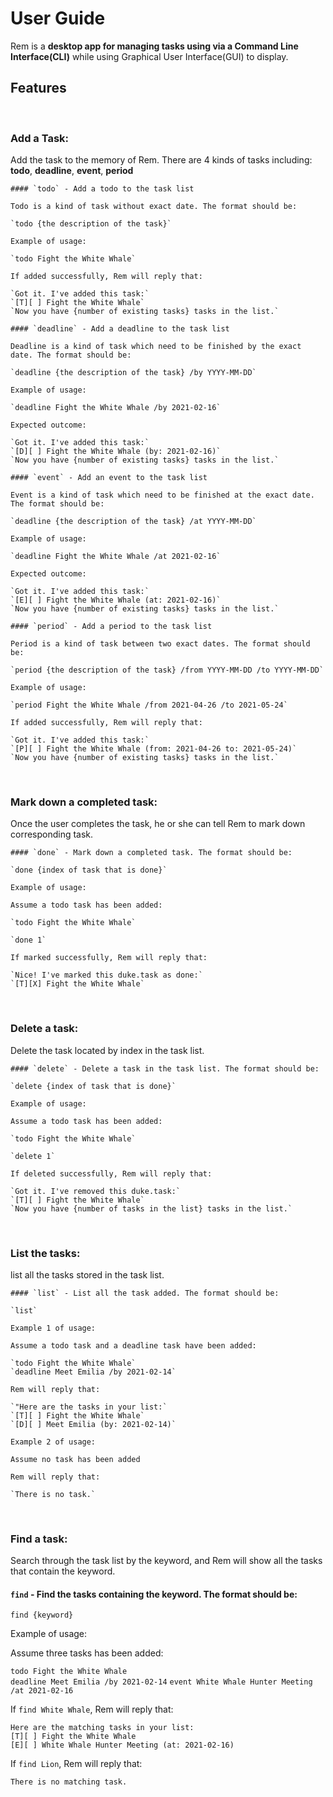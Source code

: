 # User Guide

Rem is a **desktop app for managing tasks using via a Command Line Interface(CLI)** while using Graphical User Interface(GUI) to display.

## Features 

</br>
  
### Add a Task:
Add the task to the memory of Rem. There are 4 kinds of tasks including:  
**todo**, **deadline**, **event**, **period**  

    #### `todo` - Add a todo to the task list

    Todo is a kind of task without exact date. The format should be:

    `todo {the description of the task}`

    Example of usage: 

    `todo Fight the White Whale`

    If added successfully, Rem will reply that:

    `Got it. I've added this task:`  
    `[T][ ] Fight the White Whale`   
    `Now you have {number of existing tasks} tasks in the list.`

    #### `deadline` - Add a deadline to the task list

    Deadline is a kind of task which need to be finished by the exact date. The format should be:

    `deadline {the description of the task} /by YYYY-MM-DD`

    Example of usage: 

    `deadline Fight the White Whale /by 2021-02-16`

    Expected outcome:

    `Got it. I've added this task:`  
    `[D][ ] Fight the White Whale (by: 2021-02-16)`  
    `Now you have {number of existing tasks} tasks in the list.`

    #### `event` - Add an event to the task list

    Event is a kind of task which need to be finished at the exact date. The format should be:

    `deadline {the description of the task} /at YYYY-MM-DD`

    Example of usage: 

    `deadline Fight the White Whale /at 2021-02-16`

    Expected outcome:

    `Got it. I've added this task:`  
    `[E][ ] Fight the White Whale (at: 2021-02-16)`  
    `Now you have {number of existing tasks} tasks in the list.`

    #### `period` - Add a period to the task list

    Period is a kind of task between two exact dates. The format should be:

    `period {the description of the task} /from YYYY-MM-DD /to YYYY-MM-DD`

    Example of usage: 

    `period Fight the White Whale /from 2021-04-26 /to 2021-05-24`

    If added successfully, Rem will reply that:

    `Got it. I've added this task:`  
    `[P][ ] Fight the White Whale (from: 2021-04-26 to: 2021-05-24)`   
    `Now you have {number of existing tasks} tasks in the list.`

</br>

### Mark down a completed task:
Once the user completes the task, he or she can tell Rem to mark down corresponding task.

    #### `done` - Mark down a completed task. The format should be:

    `done {index of task that is done}`

    Example of usage: 

    Assume a todo task has been added:

    `todo Fight the White Whale`

    `done 1`

    If marked successfully, Rem will reply that:

    `Nice! I've marked this duke.task as done:`  
    `[T][X] Fight the White Whale`

</br>
  
### Delete a task:
Delete the task located by index in the task list.

    #### `delete` - Delete a task in the task list. The format should be:

    `delete {index of task that is done}`

    Example of usage: 

    Assume a todo task has been added:

    `todo Fight the White Whale`

    `delete 1`

    If deleted successfully, Rem will reply that:

    `Got it. I've removed this duke.task:`  
    `[T][ ] Fight the White Whale`  
    `Now you have {number of tasks in the list} tasks in the list.`
  
</br>
  
### List the tasks:
list all the tasks stored in the task list.

    #### `list` - List all the task added. The format should be:

    `list`

    Example 1 of usage:  

    Assume a todo task and a deadline task have been added:

    `todo Fight the White Whale`  
    `deadline Meet Emilia /by 2021-02-14`

    Rem will reply that:

    `"Here are the tasks in your list:`  
    `[T][ ] Fight the White Whale`  
    `[D][ ] Meet Emilia (by: 2021-02-14)`

    Example 2 of usage:

    Assume no task has been added

    Rem will reply that:

    `There is no task.`
 
</br>
  
### Find a task:
Search through the task list by the keyword, and Rem will show all the tasks that contain the keyword.

  #### `find` - Find the tasks containing the keyword. The format should be:

  `find {keyword}`

  Example of usage: 

  Assume three tasks has been added:

  `todo Fight the White Whale`  
  `deadline Meet Emilia /by 2021-02-14`
  `event White Whale Hunter Meeting /at 2021-02-16`

  If `find White Whale`, Rem will reply that:

  `Here are the matching tasks in your list:`   
  `[T][ ] Fight the White Whale`  
  `[E][ ] White Whale Hunter Meeting (at: 2021-02-16)`

  If `find Lion`, Rem will reply that:

  `There is no matching task.`





